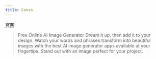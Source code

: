 ```yaml
---
title: Canva
---
```

[官网](https://www.canva.com/ai-image-generator/)
> Free Online AI Image Generator
> Dream it up, then add it to your design. Watch your words and phrases transform into beautiful images with the best AI image generator apps available at your fingertips. Stand out with an image perfect for your project.